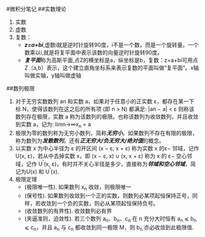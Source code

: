 #微积分笔记
##实数理论
1. 实数
2. 虚数
3. 复数：
   - ***z=a+bi***,虚数i就是逆时针旋转90度，i不是一个数，而是一个旋转量。一个数乘以i,就是将复平面中表示该数的向量逆时针旋转90度。
   - ***复平面***称为高斯平面,点Z的横坐标是a，纵坐标是b，复数：z=a+bi可用点Z（a,b）表示，这个建立直角坐标系来表示复数的平面叫做“复平面”。x轴叫做实轴，y轴叫做虚轴

##数列极限
1. 对于无穷实数数列 an 和实数 a，如果对于任意小的正实数 ε，都存在某一下标 N，使得该数列在这之后的所有项 (即 n > N) 都满足: |an − a| < ε 则称该数列存在极限，实数 a 称为该数列的极限。也称该数列为收敛数列，并且收敛到实数 a，记为: limn→∞x<sub>n</sub> = a
2. 极限为零的数列称为无穷小数列，简称***无穷小***。如果数列不存在有限的极限，称为数列为***发散数列***。还有***正无穷大/负无穷大/绝对值***的概念。
3. 以实数 x 为中心半径为 ε 的开区间 (x − ε, x + ε) 称为实数 x 的ε− 邻域，记作 U(x, ε)，若从中去掉实数 x，即 (x − ε, x) ∪ (x, x + ε) 称为 x 的 ε− 空心邻域，记作 U<sup>˚</sup>(x, ε)，有时并不关心半径是多少，直接称为***邻域和空心邻域***，简记为U(x) 和 U<sup>˚</sup>(x).
4. 极限定理
   -  (极限唯一性). 如果数列 x<sub>n</sub> 收敛，则极限唯一
   -  (保号性). 如果数列收敛到一个正的实数，则数列必某项起恒保持正号，同样，若收敛到一个负的实数，则必从某项起恒保持负号。
   -  (收敛数列的有界性). 收敛数列必有界
   -   (夹逼准则，迫敛性). 若三个数列 a<sub>n</sub>、b<sub>n</sub>、c<sub>n</sub> 在 n 充分大时恒有 a<sub>n</sub> ⩽ b<sub>n</sub> ⩽ c<sub>n</sub>，并且 a<sub>n</sub> 与 c<sub>n</sub> 都收敛到同一极限 M，则 b<sub>n</sub> 亦必收敛到此极限值.
